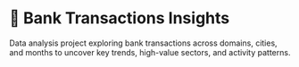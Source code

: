 # 💼 Bank Transactions Insights
Data analysis project exploring bank transactions across domains, cities, and months to uncover key trends, high-value sectors, and activity patterns.
